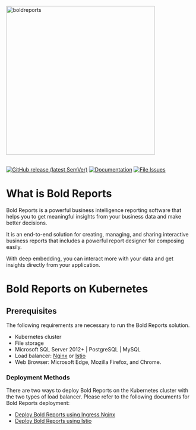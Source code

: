 <a href="https://www.boldreports.com"><img alt="boldreports" width="400" src="https://www.boldreports.com/wp-content/uploads/2019/08/bold-reports-logo.svg"></a>
<br/>
<br/>

[![GitHub release (latest SemVer)](https://img.shields.io/github/v/release/boldreports/boldreports-docker?sort=semver)](https://github.com/boldreports/bold-reports-docker/releases)
[![Documentation](https://img.shields.io/badge/docs-help.boldreports.com-blue.svg)](https://help.boldreports.com/enterprise-reporting/)
[![File Issues](https://img.shields.io/badge/file_issues-boldreports_support-blue.svg)](https://www.boldreports.com/support)

# What is Bold Reports

Bold Reports is a powerful business intelligence reporting software that helps you to get meaningful insights from your business data and make better decisions.

It is an end-to-end solution for creating, managing, and sharing interactive business reports that includes a powerful report designer for composing easily.

With deep embedding, you can interact more with your data and get insights directly from your application.

# Bold Reports on Kubernetes

## Prerequisites

The following requirements are necessary to run the Bold Reports solution.

* Kubernetes cluster
* File storage
* Microsoft SQL Server 2012+ | PostgreSQL | MySQL
* Load balancer: [Nginx](https://docs.nginx.com/nginx-ingress-controller/installation/installation-with-manifests/) or [Istio](https://istio.io/latest/docs/setup/getting-started/)
* Web Browser: Microsoft Edge, Mozilla Firefox, and Chrome.

### Deployment Methods

There are two ways to deploy Bold Reports on the Kubernetes cluster with the two types of load balancer. Please refer to the following documents for Bold Reports deployment:

* [Deploy Bold Reports using Ingress Nginx](docs/index.md)
* [Deploy Bold Reports using Istio](istio/README.md)